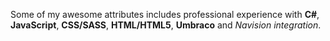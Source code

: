 Some of my awesome attributes includes professional experience with **C#**, **JavaScript**, **CSS/SASS**, **HTML/HTML5**,  __Umbraco__ and _Navision integration_.    
